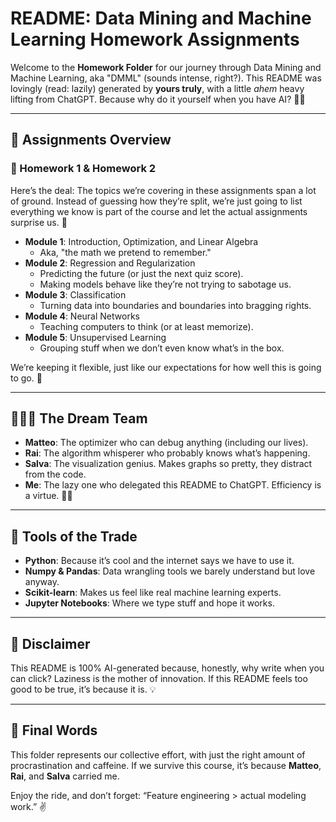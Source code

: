 # README: Data Mining and Machine Learning Homework Assignments

Welcome to the **Homework Folder** for our journey through Data Mining and Machine Learning, aka "DMML" (sounds intense, right?). This README was lovingly (read: lazily) generated by **yours truly**, with a little _ahem_ heavy lifting from ChatGPT. Because why do it yourself when you have AI? 🤷‍♂️

---

## 📝 Assignments Overview

### 📂 Homework 1 & Homework 2

Here’s the deal: The topics we’re covering in these assignments span a lot of ground. Instead of guessing how they’re split, we’re just going to list everything we know is part of the course and let the actual assignments surprise us. 🎉

- **Module 1**: Introduction, Optimization, and Linear Algebra
  - Aka, "the math we pretend to remember."
- **Module 2**: Regression and Regularization
  - Predicting the future (or just the next quiz score).
  - Making models behave like they’re not trying to sabotage us.
- **Module 3**: Classification
  - Turning data into boundaries and boundaries into bragging rights.
- **Module 4**: Neural Networks
  - Teaching computers to think (or at least memorize).
- **Module 5**: Unsupervised Learning
  - Grouping stuff when we don’t even know what’s in the box.

We’re keeping it flexible, just like our expectations for how well this is going to go. 🚀

---

## 🧑‍🤝‍🧑 The Dream Team

- **Matteo**: The optimizer who can debug anything (including our lives).
- **Rai**: The algorithm whisperer who probably knows what’s happening.
- **Salva**: The visualization genius. Makes graphs so pretty, they distract from the code.
- **Me**: The lazy one who delegated this README to ChatGPT. Efficiency is a virtue. 💁‍♂️

---

## 🚀 Tools of the Trade

- **Python**: Because it’s cool and the internet says we have to use it.
- **Numpy & Pandas**: Data wrangling tools we barely understand but love anyway.
- **Scikit-learn**: Makes us feel like real machine learning experts.
- **Jupyter Notebooks**: Where we type stuff and hope it works.

---

## 🛑 Disclaimer

This README is 100% AI-generated because, honestly, why write when you can click? Laziness is the mother of innovation. If this README feels too good to be true, it’s because it is. 💡

---

## 📢 Final Words

This folder represents our collective effort, with just the right amount of procrastination and caffeine. If we survive this course, it’s because **Matteo**, **Rai**, and **Salva** carried me.

Enjoy the ride, and don’t forget: “Feature engineering > actual modeling work.” ✌️
